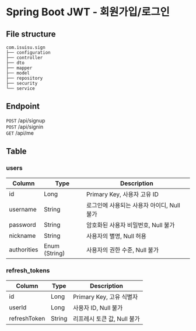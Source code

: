 # Spring Boot JWT - 회원가입/로그인

## File structure
```
com.isuisu.sign
├── configuration
├── controller
├── dto
├── mapper
├── model
├── repository
├── security
└── service
```

## Endpoint
`POST` /api/signup   
`POST` /api/signin  
`GET`  /api/me

## Table
### users
|Column|Type| Description                |
|------------|--------------|----------------------------|
| id         | Long         | Primary Key, 사용자 고유 ID     |
| username   | String       | 로그인에 사용되는 사용자 아이디, Null 불가 |
| password   | String       | 암호화된 사용자 비밀번호, Null 불가     |
| nickname   | String       | 사용자의 별명, Null 허용           |
| authorities | Enum (String) | 사용자의 권한 수준, Null 불가        |

### refresh_tokens
|Column|Type| Description             |
| --- | --- | --- |
| id | Long | Primary Key, 고유 식별자 |
| userId | Long | 사용자 ID, Null 불가 |
| refreshToken | String | 리프레시 토큰 값, Null 불가 |
